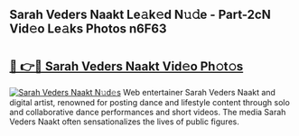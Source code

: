 ## Sarah Veders Naakt Le𝚊k𝚎d N𝚞𝚍e - Part-2cN Vid𝚎o Le𝚊ks Photos n6F63

# <h2><a href="http://fb36qq.evod.top/?m=Sarah+Veders+Naakt">🔗 👉🔴 Sarah Veders Naakt Vid𝚎o Ph𝚘t𝚘s</a></h2>

[![Sarah Veders Naakt N𝚞d𝚎s](https://i.imgur.com/8V9OHl7.gif)](http://fb36qq.evod.top/?m=Sarah+Veders+Naakt)
Web entertainer Sarah Veders Naakt and digital artist, renowned for posting dance and lifestyle content through solo and collaborative dance performances and short videos. The media Sarah Veders Naakt often sensationalizes the lives of public figures. 
